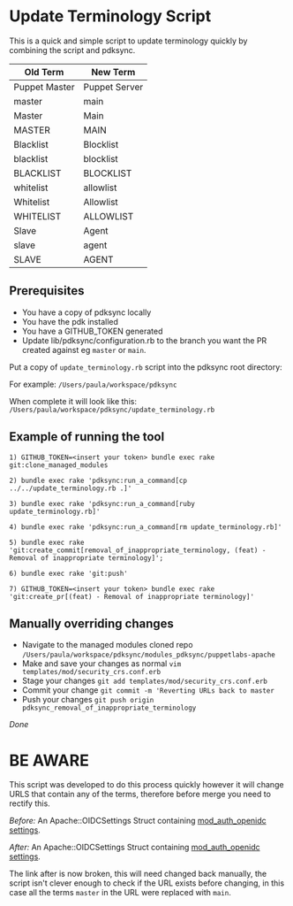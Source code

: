 # Update Terminology Script

This is a quick and simple script to update terminology quickly by combining the script and pdksync.


| Old Term | New Term |
--- | ---
| Puppet Master | Puppet Server|
| master | main|
| Master | Main|
| MASTER | MAIN|
| Blacklist | Blocklist|
| blacklist | blocklist|
| BLACKLIST | BLOCKLIST|
| whitelist | allowlist|
| Whitelist | Allowlist|
| WHITELIST | ALLOWLIST|
| Slave | Agent|
| slave | agent|
| SLAVE | AGENT|


## Prerequisites

- You have a copy of pdksync locally
- You have the pdk installed
- You have a GITHUB_TOKEN generated
- Update lib/pdksync/configuration.rb to the branch you want the PR created against eg `master` or `main`.

Put a copy of `update_terminology.rb` script into the pdksync root directory:

For example: `/Users/paula/workspace/pdksync`

When complete it will look like this: `/Users/paula/workspace/pdksync/update_terminology.rb`


## Example of running the tool
`1) GITHUB_TOKEN=<insert your token> bundle exec rake git:clone_managed_modules`

`2) bundle exec rake 'pdksync:run_a_command[cp ../../update_terminology.rb .]'`

`3) bundle exec rake 'pdksync:run_a_command[ruby update_terminology.rb]'`

`4) bundle exec rake 'pdksync:run_a_command[rm update_terminology.rb]'`

`5) bundle exec rake 'git:create_commit[removal_of_inappropriate_terminology, (feat) - Removal of inappropriate terminology]';`

`6) bundle exec rake 'git:push'`

`7) GITHUB_TOKEN=<insert your token> bundle exec rake 'git:create_pr[(feat) - Removal of inappropriate terminology]'`

## Manually overriding changes

- Navigate to the managed modules cloned repo
`/Users/paula/workspace/pdksync/modules_pdksync/puppetlabs-apache`
- Make and save your changes as normal 
`vim templates/mod/security_crs.conf.erb`
- Stage your changes
`git add templates/mod/security_crs.conf.erb`
- Commit your change
`git commit -m 'Reverting URLs back to master`
- Push your changes
`git push origin pdksync_removal_of_inappropriate_terminology`


*Done*


# BE AWARE

This script was developed to do this process quickly however it will change URLS that contain any of the terms, therefore before merge you need to rectify this.

*Before:* An Apache::OIDCSettings Struct containing [mod_auth_openidc settings](https://github.com/zmartzone/mod_auth_openidc/blob/main/auth_openidc.conf).

*After:* An Apache::OIDCSettings Struct containing [mod_auth_openidc settings](https://github.com/zmartzone/mod_auth_openidc/blob/master/auth_openidc.conf).

The link after is now broken, this will need changed back manually, the script isn't clever enough to check if the URL exists before changing, in this case all the terms `master` in the URL were replaced with `main`.


